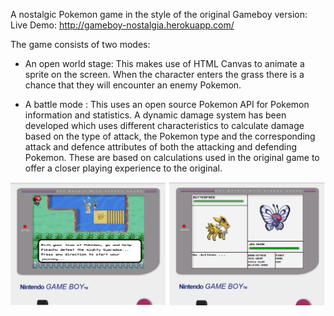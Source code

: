 A nostalgic Pokemon game in the style of the original Gameboy version:
Live Demo: http://gameboy-nostalgia.herokuapp.com/

The game consists of two modes:

- An open world stage:
  This makes use of HTML Canvas to animate a sprite on the screen.
  When the character enters the grass there is a chance that they will encounter an enemy Pokemon. 
  
- A battle mode :
This uses an open source Pokemon API for Pokemon information and statistics.
A dynamic damage system has been developed which uses different characteristics to calculate damage based on the type of attack, the Pokemon type and the corresponding attack and defence attributes of both the attacking and defending Pokemon. These are based on calculations used in the original game to offer a closer playing experience to the original.

<img src="./Thumbnail.png">
